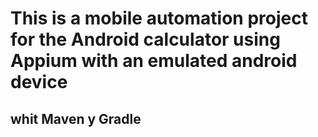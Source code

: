 # This is a mobile automation project for the Android calculator using Appium with an emulated android device
## whit Maven y Gradle